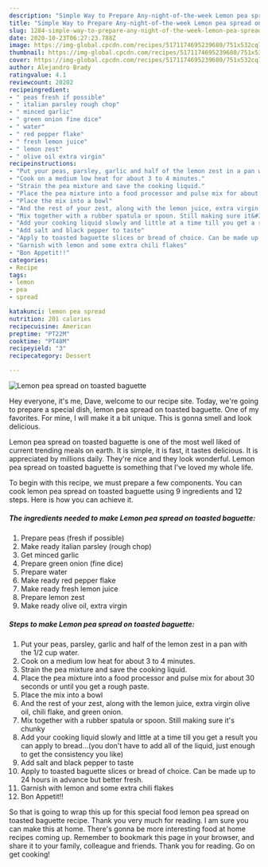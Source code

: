 ```yaml
---
description: "Simple Way to Prepare Any-night-of-the-week Lemon pea spread on toasted baguette"
title: "Simple Way to Prepare Any-night-of-the-week Lemon pea spread on toasted baguette"
slug: 1284-simple-way-to-prepare-any-night-of-the-week-lemon-pea-spread-on-toasted-baguette
date: 2020-10-23T06:27:23.788Z
image: https://img-global.cpcdn.com/recipes/5171174695239680/751x532cq70/lemon-pea-spread-on-toasted-baguette-recipe-main-photo.jpg
thumbnail: https://img-global.cpcdn.com/recipes/5171174695239680/751x532cq70/lemon-pea-spread-on-toasted-baguette-recipe-main-photo.jpg
cover: https://img-global.cpcdn.com/recipes/5171174695239680/751x532cq70/lemon-pea-spread-on-toasted-baguette-recipe-main-photo.jpg
author: Alejandro Brady
ratingvalue: 4.1
reviewcount: 20202
recipeingredient:
- " peas fresh if possible"
- " italian parsley rough chop"
- " minced garlic"
- " green onion fine dice"
- " water"
- " red pepper flake"
- " fresh lemon juice"
- " lemon zest"
- " olive oil extra virgin"
recipeinstructions:
- "Put your peas, parsley, garlic and half of the lemon zest in a pan with the 1/2 cup water."
- "Cook on a medium low heat for about 3 to 4 minutes."
- "Strain the pea mixture and save the cooking liquid."
- "Place the pea mixture into a food processor and pulse mix for about 30 seconds or until you get a rough paste."
- "Place the mix into a bowl"
- "And the rest of your zest, along with the lemon juice, extra virgin olive oil, chili flake, and green onion."
- "Mix together with a rubber spatula or spoon. Still making sure it&#39;s chunky"
- "Add your cooking liquid slowly and little at a time till you get a result you can apply to bread...(you don&#39;t have to add all of the liquid, just enough to get the consistency you like)"
- "Add salt and black pepper to taste"
- "Apply to toasted baguette slices or bread of choice. Can be made up to 24 hours in advance but better fresh."
- "Garnish with lemon and some extra chili flakes"
- "Bon Appetit!!"
categories:
- Recipe
tags:
- lemon
- pea
- spread

katakunci: lemon pea spread 
nutrition: 201 calories
recipecuisine: American
preptime: "PT22M"
cooktime: "PT48M"
recipeyield: "3"
recipecategory: Dessert

---
```



![Lemon pea spread on toasted baguette](https://img-global.cpcdn.com/recipes/5171174695239680/751x532cq70/lemon-pea-spread-on-toasted-baguette-recipe-main-photo.jpg)

Hey everyone, it's me, Dave, welcome to our recipe site. Today, we're going to prepare a special dish, lemon pea spread on toasted baguette. One of my favorites. For mine, I will make it a bit unique. This is gonna smell and look delicious.

Lemon pea spread on toasted baguette is one of the most well liked of current trending meals on earth. It is simple, it is fast, it tastes delicious. It is appreciated by millions daily. They're nice and they look wonderful. Lemon pea spread on toasted baguette is something that I've loved my whole life.




To begin with this recipe, we must prepare a few components. You can cook lemon pea spread on toasted baguette using 9 ingredients and 12 steps. Here is how you can achieve it.

<!--inarticleads1-->

##### The ingredients needed to make Lemon pea spread on toasted baguette:

1. Prepare  peas (fresh if possible)
1. Make ready  italian parsley (rough chop)
1. Get  minced garlic
1. Prepare  green onion (fine dice)
1. Prepare  water
1. Make ready  red pepper flake
1. Make ready  fresh lemon juice
1. Prepare  lemon zest
1. Make ready  olive oil, extra virgin




<!--inarticleads2-->

##### Steps to make Lemon pea spread on toasted baguette:

1. Put your peas, parsley, garlic and half of the lemon zest in a pan with the 1/2 cup water.
1. Cook on a medium low heat for about 3 to 4 minutes.
1. Strain the pea mixture and save the cooking liquid.
1. Place the pea mixture into a food processor and pulse mix for about 30 seconds or until you get a rough paste.
1. Place the mix into a bowl
1. And the rest of your zest, along with the lemon juice, extra virgin olive oil, chili flake, and green onion.
1. Mix together with a rubber spatula or spoon. Still making sure it&#39;s chunky
1. Add your cooking liquid slowly and little at a time till you get a result you can apply to bread...(you don&#39;t have to add all of the liquid, just enough to get the consistency you like)
1. Add salt and black pepper to taste
1. Apply to toasted baguette slices or bread of choice. Can be made up to 24 hours in advance but better fresh.
1. Garnish with lemon and some extra chili flakes
1. Bon Appetit!!




So that is going to wrap this up for this special food lemon pea spread on toasted baguette recipe. Thank you very much for reading. I am sure you can make this at home. There's gonna be more interesting food at home recipes coming up. Remember to bookmark this page in your browser, and share it to your family, colleague and friends. Thank you for reading. Go on get cooking!
